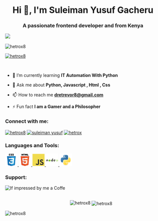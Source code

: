 <h1 align="center">Hi 👋, I'm Suleiman Yusuf Gacheru</h1>
<h3 align="center">A passionate frontend developer and from Kenya</h3>
<img  src="https://cdn.dribbble.com/users/1162077/screenshots/3848914/programmer.gif">
<p align="left"> <img src="https://komarev.com/ghpvc/?username=hetrox8&label=Profile%20views&color=0e75b6&style=flat" alt="hetrox8" /> </p>

<p align="left"> <a href="https://github.com/ryo-ma/github-profile-trophy"><img src="https://github-profile-trophy.vercel.app/?username=hetrox8" alt="hetrox8" /></a> </p>

<p align="left"> <a href="https://twitter.com/" target="blank"><img src="https://img.shields.io/twitter/follow/?logo=twitter&style=for-the-badge" alt="" /></a> </p>

- 🌱 I’m currently learning **IT Automation With Python**

- 💬 Ask me about **Python, Javascript , Html , Css**

- 📫 How to reach me **dretrevor8@gmail.com**

- ⚡ Fun fact **I am a Gamer and a Philosopher**

<h3 align="left">Connect with me:</h3>
<p align="left">
<a href="https://codepen.io/hetrox8" target="blank"><img align="center" src="https://raw.githubusercontent.com/rahuldkjain/github-profile-readme-generator/master/src/images/icons/Social/codepen.svg" alt="hetrox8" height="30" width="40" /></a>
<a href="https://fb.com/suleiman yusuf" target="blank"><img align="center" src="https://raw.githubusercontent.com/rahuldkjain/github-profile-readme-generator/master/src/images/icons/Social/facebook.svg" alt="suleiman yusuf" height="30" width="40" /></a>
<a href="https://www.hackerrank.com/hetrox" target="blank"><img align="center" src="https://raw.githubusercontent.com/rahuldkjain/github-profile-readme-generator/master/src/images/icons/Social/hackerrank.svg" alt="hetrox" height="30" width="40" /></a>
</p>

<h3 align="left">Languages and Tools:</h3>
<p align="left"> <a href="https://www.w3schools.com/css/" target="_blank" rel="noreferrer"> <img src="https://raw.githubusercontent.com/devicons/devicon/master/icons/css3/css3-original-wordmark.svg" alt="css3" width="40" height="40"/> </a> <a href="https://www.w3.org/html/" target="_blank" rel="noreferrer"> <img src="https://raw.githubusercontent.com/devicons/devicon/master/icons/html5/html5-original-wordmark.svg" alt="html5" width="40" height="40"/> </a> <a href="https://developer.mozilla.org/en-US/docs/Web/JavaScript" target="_blank" rel="noreferrer"> <img src="https://raw.githubusercontent.com/devicons/devicon/master/icons/javascript/javascript-original.svg" alt="javascript" width="40" height="40"/> </a> <a href="https://nodejs.org" target="_blank" rel="noreferrer"> <img src="https://raw.githubusercontent.com/devicons/devicon/master/icons/nodejs/nodejs-original-wordmark.svg" alt="nodejs" width="40" height="40"/> </a> <a href="https://www.python.org" target="_blank" rel="noreferrer"> <img src="https://raw.githubusercontent.com/devicons/devicon/master/icons/python/python-original.svg" alt="python" width="40" height="40"/> </a> </p>

<h3 align="left">Support:</h3>
<p><a href="https://www.buymeacoffee.com/If impressed by me a Coffe"> <img align="left" src="https://cdn.buymeacoffee.com/buttons/v2/default-yellow.png" height="50" width="210" alt="If impressed by me a Coffe" /></a></p><br><br>

<p><img align="left" src="https://github-readme-stats.vercel.app/api/top-langs?username=hetrox8&show_icons=true&locale=en&layout=compact" alt="hetrox8" /></p>

<p>&nbsp;<img align="center" src="https://github-readme-stats.vercel.app/api?username=hetrox8&show_icons=true&locale=en" alt="hetrox8" /></p>

<p><img align="center" src="https://github-readme-streak-stats.herokuapp.com/?user=hetrox8&" alt="hetrox8" /></p>
